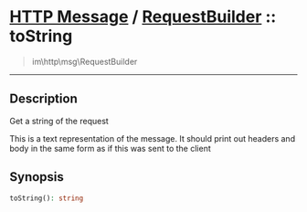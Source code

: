 # [HTTP Message](http.md) / [RequestBuilder](http-RequestBuilder.md) :: toString
 > im\http\msg\RequestBuilder
____

## Description
Get a string of the request

This is a text representation of the message.
It should print out headers and body in the same
form as if this was sent to the client

## Synopsis
```php
toString(): string
```

